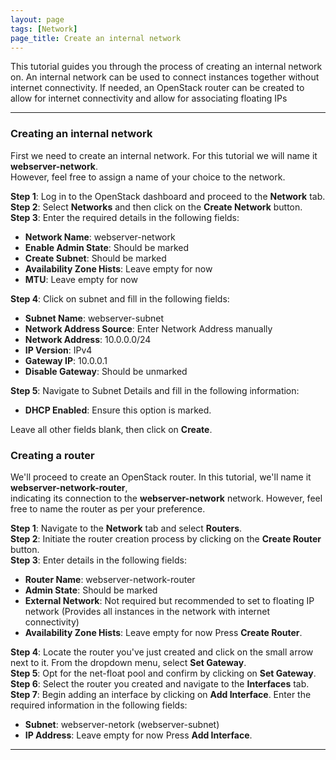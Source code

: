 ```yaml
---
layout: page
tags: [Network]
page_title: Create an internal network
---
```


This tutorial guides you through the process of creating an internal network on. 
An internal network can be used to connect instances together without internet connectivity. 
If needed, an OpenStack router can be created to allow for internet connectivity and allow for associating floating IPs

---


### Creating an internal network
First we need to create an internal network. For this tutorial we will name it **webserver-network**.  
However, feel free to assign a name of your choice to the network.

**Step 1**: Log in to the OpenStack dashboard and proceed to the **Network** tab.  
**Step 2**: Select **Networks** and then click on the **Create Network** button.  
**Step 3**: Enter the required details in the following fields:  
* **Network Name**: webserver-network
* **Enable Admin State**: Should be marked
* **Create Subnet**: Should be marked
* **Availability Zone Hists**: Leave empty for now
* **MTU**: Leave empty for now

**Step 4**: Click on subnet and fill in the following fields:  
* **Subnet Name**: webserver-subnet
* **Network Address Source**: Enter Network Address manually
* **Network Address**: 10.0.0.0/24
* **IP Version**: IPv4
* **Gateway IP**: 10.0.0.1
* **Disable Gateway**: Should be unmarked

**Step 5**: Navigate to Subnet Details and fill in the following information:  
* **DHCP Enabled**: Ensure this option is marked.  

Leave all other fields blank, then click on **Create**.  

### Creating a router
We'll proceed to create an OpenStack router. In this tutorial, we'll name it **webserver-network-router**,  
indicating its connection to the **webserver-network** network. However, feel free to name the router as per your preference.

**Step 1**: Navigate to the **Network** tab and select **Routers**.  
**Step 2**: Initiate the router creation process by clicking on the **Create Router** button.  
**Step 3**: Enter details in the following fields:  
* **Router Name**: webserver-network-router
* **Admin State**: Should be marked
* **External Network**: Not required but recommended to set to floating IP network (Provides all instances in the network with internet connectivity)
* **Availability Zone Hists**: Leave empty for now
Press **Create Router**.

**Step 4**: Locate the router you've just created and click on the small arrow next to it. From the dropdown menu, select **Set Gateway**.  
**Step 5**: Opt for the net-float pool and confirm by clicking on **Set Gateway**.  
**Step 6**: Select the router you created and navigate to the **Interfaces** tab.  
**Step 7**: Begin adding an interface by clicking on **Add Interface**. Enter the required information in the following fields:  
* **Subnet**: webserver-netork (webserver-subnet)
* **IP Address**: Leave empty for now
Press **Add Interface**.

---
